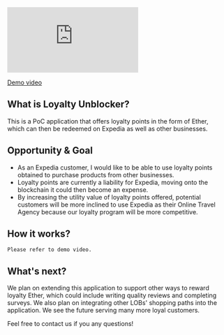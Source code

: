 <iframe src="https://oneteam.exp-tools.net/video/e0cb5e54-66e0-46b1-94e2-3c12f0595b3c" frameborder="0" allowfullscreen></iframe>

[Demo video](https://oneteam.exp-tools.net/video/e0cb5e54-66e0-46b1-94e2-3c12f0595b3c)

## What is Loyalty Unblocker?
This is a PoC application that offers loyalty points in the form of Ether, which can then be redeemed on Expedia as well as other businesses.

## Opportunity & Goal
* As an Expedia customer, I would like to be able to use loyalty points obtained to purchase products from other businesses.
* Loyalty points are currently a liability for Expedia, moving onto the blockchain it could then become an expense.
* By increasing the utility value of loyalty points offered, potential customers will be more inclined to use Expedia as their Online Travel Agency because our loyalty program will be more competitive.

## How it works?

~~~~
Please refer to demo video.
~~~~

## What's next?

We plan on extending this application to support other ways to reward loyalty Ether, which could include writing quality reviews and completing surveys. We also plan on integrating other LOBs' shopping paths into the application. We see the future serving many more loyal customers.

Feel free to contact us if you any questions!

